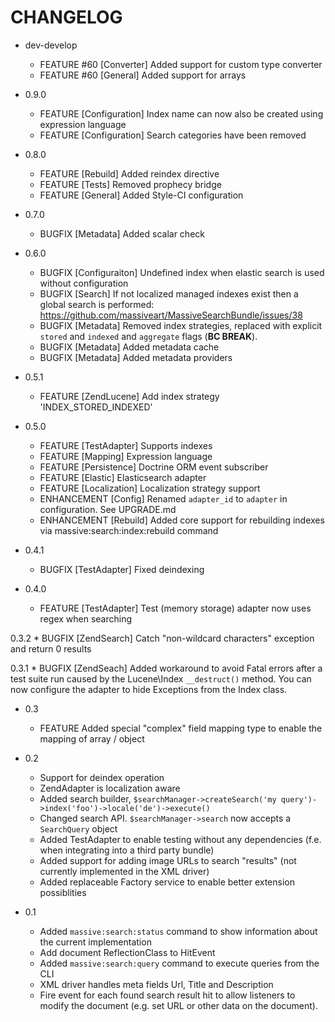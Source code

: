 CHANGELOG
=========

* dev-develop
    * FEATURE #60 [Converter] Added support for custom type converter
    * FEATURE #60 [General]   Added support for arrays
     
* 0.9.0
    * FEATURE [Configuration] Index name can now also be created using expression language
    * FEATURE [Configuration] Search categories have been removed

* 0.8.0
    * FEATURE [Rebuild] Added reindex directive
    * FEATURE [Tests]   Removed prophecy bridge
    * FEATURE [General] Added Style-CI configuration

* 0.7.0
    * BUGFIX [Metadata] Added scalar check

* 0.6.0
    * BUGFIX [Configuraiton] Undefined index when elastic search is used without
                             configuration
    * BUGFIX [Search]        If not localized managed indexes exist then a global search is
                             performed: https://github.com/massiveart/MassiveSearchBundle/issues/38
    * BUGFIX [Metadata]      Removed index strategies, replaced with explicit `stored` and
                             `indexed` and `aggregate` flags (**BC BREAK**).
    * BUGFIX [Metadata]      Added metadata cache
    * BUGFIX [Metadata]      Added metadata providers

* 0.5.1
    * FEATURE [ZendLucene] Add index strategy 'INDEX_STORED_INDEXED'

* 0.5.0
    * FEATURE [TestAdapter]  Supports indexes
    * FEATURE [Mapping]      Expression language
    * FEATURE [Persistence]  Doctrine ORM event subscriber
    * FEATURE [Elastic]      Elasticsearch adapter
    * FEATURE [Localization] Localization strategy support
    * ENHANCEMENT [Config]   Renamed `adapter_id` to `adapter` in configuration. See UPGRADE.md
    * ENHANCEMENT [Rebuild]  Added core support for rebuilding indexes via
                             massive:search:index:rebuild command

* 0.4.1
    * BUGFIX [TestAdapter] Fixed deindexing

* 0.4.0
    * FEATURE [TestAdapter] Test (memory storage) adapter now uses regex when searching

0.3.2
    * BUGFIX [ZendSearch] Catch "non-wildcard characters" exception and return 0 results

0.3.1
    * BUGFIX [ZendSeach] Added workaround to avoid Fatal errors after a test suite run caused by
                         the Lucene\Index `__destruct()` method. You can now configure the adapter to hide Exceptions
                         from the Index class.

* 0.3
    * FEATURE Added special "complex" field mapping type to enable the mapping of array / object

* 0.2
    * Support for deindex operation
    * ZendAdapter is localization aware
    * Added search builder, `$searchManager->createSearch('my query')->index('foo')->locale('de')->execute()`
    * Changed search API. `$searchManager->search` now accepts a `SearchQuery` object
    * Added TestAdapter to enable testing without any dependencies (f.e. when integrating into a third party bundle)
    * Added support for adding image URLs to search "results" (not currently implemented in the XML driver)
    * Added replaceable Factory service to enable better extension possiblities

* 0.1
    * Added `massive:search:status` command to show information about the current implementation
    * Add document ReflectionClass to HitEvent
    * Added `massive:search:query` command to execute queries from the CLI
    * XML driver handles meta fields Url, Title and Description
    * Fire event for each found search result hit to allow listeners to modify the document (e.g.
      set URL or other data on the document).
